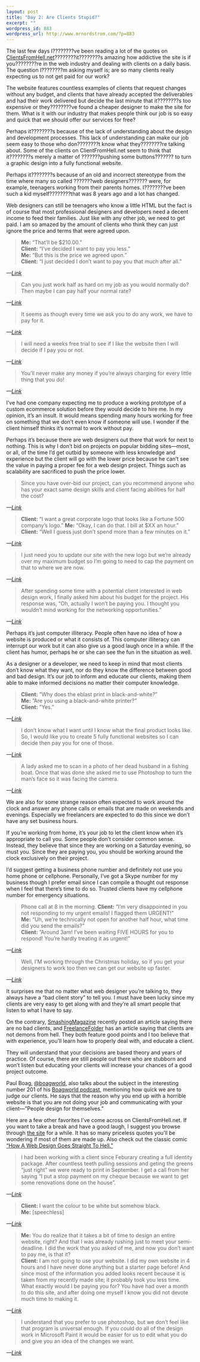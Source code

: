 ```yaml
--- 
layout: post
title: "Day 2: Are Clients Stupid?"
excerpt: ""
wordpress_id: 883
wordpress_url: http://www.mrnordstrom.com/?p=883
---
```

<p>The last few days I????????ve been reading a lot of the quotes on <a href="http://www.clientsfromhell.net/">ClientsFromHell.net</a>????????it????????s amazing how addictive the site is if you????????re in the web industry and dealing with clients on a daily basis. The question I????????m asking myself is; are so many clients really expecting us to not get paid for our work?</p>
<!--more-->
<p>The website features countless examples of clients that request changes without any budget, and clients that have already accepted the deliverables and had their work delivered but decide the last minute that it????????s too expensive or they????????ve found a cheaper designer to make the site for them. What is it with our industry that makes people think our job is so easy and quick that we should offer our services for free?</p>
<p>Perhaps it????????s because of the lack of understanding about the design and development processes. This lack of understanding can make our job seem easy to those who don????????t know what they????????re talking about. Some of the clients on ClientFromHell.net seem to think that it????????s merely a matter of ???????pushing some buttons??????? to turn a graphic design into a fully functional website.</p>
<p>Perhaps it????????s because of an old and incorrect stereotype from the time where many so called ???????web designers??????? were, for example, teenagers working from their parents homes. I????????ve been such a kid myself????????that was 8 years ago and a lot has changed.</p>
<p>Web designers can still be teenagers who know a little HTML but the fact is of course that most professional designers and developers need a decent income to feed their families. Just like with any other job, we need to get paid. I am so amazed by the amount of clients who think they can just ignore the price and terms that were agreed upon.</p>

<blockquote><strong>Me:</strong> &ldquo;That&rsquo;ll be $210.00.&rdquo;<br>
<strong>Client:</strong> &ldquo;I&rsquo;ve decided I want to pay you less.&rdquo;<br>
<strong>Me:</strong> &ldquo;But this is the price we agreed upon.&rdquo;<br>
<strong>Client:</strong> &ldquo;I just decided I don&rsquo;t want to pay you that much after all.&rdquo;</blockquote>
<cite>&mdash;<a href="http://clientsfromhell.net/post/606855071/me-thatll-be-210-00-client-ive-decided-i">Link</a></cite>

<blockquote>Can you just work half as hard on my job as you would normally do? Then maybe I can pay half your normal rate?</blockquote>
<cite>&mdash;<a href="http://clientsfromhell.net/post/549184474/can-you-just-work-half-as-hard-on-my-job-as-you">Link</a></cite>

<blockquote>It seems as though every time we ask you to do any work, we have to pay for it.</blockquote>
<cite>&mdash;<a href="http://clientsfromhell.net/post/543064160/it-seems-as-though-every-time-we-ask-you-to-do">Link</a></cite>

<blockquote>I will need a weeks free trial to see if I like the website then I will decide if I pay you or not.</blockquote>
<cite>&mdash;<a href="http://clientsfromhell.net/post/541455449/i-will-need-a-weeks-free-trial-to-see-if-i-like">Link</a></cite>

<blockquote>You&rsquo;ll never make any money if you&rsquo;re always charging for every little thing that you do!</blockquote>
<cite>&mdash;<a href="http://clientsfromhell.net/post/538534146/client-youll-never-make-any-money-if-youre">Link</a></cite>

<p>I&rsquo;ve had one company expecting me to produce a working prototype of a custom ecommerce solution before they would decide to hire me. In my opinion, it&rsquo;s an insult. It would means spending many hours working for free on something that we don&rsquo;t even know if someone will use. I wonder if the client himself thinks it&rsquo;s normal to work without pay.</p>
<p>Perhaps it&rsquo;s because there are web designers out there that work for next to nothing. This is why I don&rsquo;t bid on projects on popular bidding sites&mdash;most, or all, of the time I&rsquo;d get outbid by someone with less knowledge and experience but the client will go with the lower price because he can&rsquo;t see the value in paying a proper fee for a web design project. Things such as scalability are sacrificed to push the price lower.</p>

<blockquote>Since you have over-bid our project, can you recommend anyone who has your exact same design skills and client facing abilities for half the cost?</blockquote>
<cite>&mdash;<a href="http://clientsfromhell.net/post/579642752/since-you-have-over-bid-our-project-can-you">Link</a></cite>

<blockquote><strong>Client:</strong> &ldquo;I want a great corporate logo that looks like a Fortune 500 company&rsquo;s logo.&rdquo;
<strong>Me:</strong> &ldquo;Okay, I can do that. I bill at $XX an hour.&rdquo;<br>
<strong>Client:</strong> &ldquo;Well I guess just don&rsquo;t spend more than a few minutes on it.&rdquo;</blockquote>
<cite>&mdash;<a href="http://clientsfromhell.net/post/568777832/client-i-want-a-great-corporate-logo-that-looks">Link</a></cite>

<blockquote>I just need you to update our site with the new logo but we&rsquo;re already over my maximum budget so I&rsquo;m going to need to cap the payment on that to where we are now.</blockquote>
<cite>&mdash;<a href="http://clientsfromhell.net/post/513030059/i-just-need-you-to-update-our-site-with-the-new">Link</a></cite>

<blockquote>After spending some time with a potential client interested in web design work, I finally asked him about his budget for the project. His response was, &ldquo;Oh, actually I won&rsquo;t be paying you. I thought you wouldn&rsquo;t mind working for the networking opportunities.&rdquo;</blockquote>
<cite>&mdash;<a href="http://clientsfromhell.net/post/267903678/after-spending-some-time-with-a-potential-client">Link</a></cite>

<p>Perhaps it&rsquo;s just computer illiteracy. People often have no idea of how a website is produced or what it consists of. This computer illiteracy can interrupt our work but it can also give us a good laugh once in a while. If the client has humor, perhaps he or she can see the fun in the situation as well.</p>
<p>As a designer or a developer, we need to keep in mind that most clients don&rsquo;t know what they want, nor do they know the difference between good and bad design. It&rsquo;s our job to inform and educate our clients, making them able to make informed decisions no matter their computer knowledge.</p>

<blockquote><strong>Client:</strong> &rdquo;Why does the eblast print in black-and-white?&rdquo;<br>
<strong>Me:</strong> &rdquo;Are you using a black-and-white printer?&rdquo;<br>
<strong>Client:</strong> &rdquo;Yes.&rdquo;</blockquote>
<cite>&mdash;<a href="http://clientsfromhell.net/post/619161513/client-why-does-the-eblast-print-in">Link</a></cite>

<blockquote>I don&rsquo;t know what I want until I know what the final product looks like. So, I would like you to create 5 fully functional websites so I can decide then pay you for one of those.</blockquote>
<cite>&mdash;<a href="http://clientsfromhell.net/post/521354523/i-dont-know-what-i-want-until-i-know-what-the">Link</a></cite>

<blockquote>A lady asked me to scan in a photo of her dead husband in a fishing boat. Once that was done she asked me to use Photoshop to turn the man&rsquo;s face so it was facing the camera.</blockquote>
<cite>&mdash;<a href="http://clientsfromhell.net/post/267037983/the-magic-of-photoshop">Link</a></cite>

<p>We are also for some strange reason often expected to work around the clock and answer any phone calls or emails that are made on weekends and evenings. Especially we freelancers are expected to do this since we don&rsquo;t have any set business hours.</p>
<p>If you&rsquo;re working from home, it&rsquo;s your job to let the client know when it&rsquo;s appropriate to call you. Some people don&rsquo;t consider common sense. Instead, they believe that since they are working on a Saturday evening, so must you. Since they are paying you, you should be working around the clock exclusively on their project.</p>
<p>I&rsquo;d suggest getting a business phone number and definitely not use you home phone or cellphone. Personally, I&rsquo;ve got a Skype number for my business though I prefer email since I can compile a thought out response when I feel that there&rsquo;s time to do so. Trusted clients have my cellphone number for emergency situations.</p>

<blockquote>Phone call at 8 in the morning.
<strong>Client:</strong> &rdquo;I&rsquo;m very disappointed in you not responding to my urgent emails! I flagged them URGENT!&rdquo;<br>
<strong>Me:</strong> &ldquo;Uh, we&rsquo;re technically not open for another half hour, what time did you send the emails?&rdquo;<br>
<strong>Client:</strong> &rdquo;Around 3am! I&rsquo;ve been waiting FIVE HOURS for you to respond! You&rsquo;re hardly treating it as urgent!&rdquo;</blockquote>
<cite>&mdash;<a href="http://clientsfromhell.net/post/622781508/phone-call-at-8-in-the-morning-client-im-very">Link</a></cite>

<blockquote>Well, I&rsquo;M working through the Christmas holiday, so if you get your designers to work too then we can get our website up faster.</blockquote>
<cite>&mdash;<a href="http://clientsfromhell.net/post/262633772/well-im-working-through-the-christmas-holiday">Link</a></cite>

<p>It surprises me that no matter what web designer you&rsquo;re talking to, they always have a &ldquo;bad client story&rdquo; to tell you. I must have been lucky since my clients are very easy to get along with and they&rsquo;re all smart people that listen to what I have to say.</p>
<p>On the contrary, <a href="http://www.smashingmagazine.com/2010/05/25/theres-no-such-thing-as-a-bad-client/">SmashingMagazine</a> recently posted an article saying there are no bad clients, and <a href="http://freelancefolder.com/clients-are-not-demons-from-hell/">FreelanceFolder</a> has an article saying that clients are not demons from hell. They both feature good points and I too believe that with experience, you&rsquo;ll learn how to properly deal with, and educate a client.</p>
<p>They will understand that your decisions are based theory and years of practice. Of course, there are still people out there who are stubborn and won&rsquo;t listen but educating your clients will increase your chances of a good project outcome.</p>
<p>Paul Boag, <a href="http://twitter.com/boagworld">@boagworld</a>, also talks about the subject in the interesting number 201 of his <a href="http://boagworld.com/">Boagworld podcast</a>, mentioning how quick we are to judge our clients. He says that the reason why you end up with a horrible website is that you are not doing your job and communicating with your client&mdash;&rdquo;People design for themselves.&rdquo;</p>
<p>Here are a few other favorites I&rsquo;ve come across on ClientsFromHell.net. If you want to take a break and have a good laugh, I suggest you browse through <a href="http://www.clientsfromhell.net/">the site</a> for a while. It has so many priceless quotes you&rsquo;ll be wondering if most of them are made up. Also check out the classic comic <a href="http://theoatmeal.com/comics/design_hell">&ldquo;How A Web Design Goes Straight To Hell.&rdquo;</a></p>

<blockquote>I had been working with a client since Feburary creating a full identity package. After countless teeth pulling sessions and geting the greens &ldquo;just right&rdquo; we were ready to print in September. I get a call from her saying &ldquo;I put a stop payment on my cheque because we want to get some renovations done on the house&rdquo;.</blockquote>
<cite>&mdash;<a href="http://clientsfromhell.net/post/266673268/renovating-design">Link</a></cite>

<blockquote><strong>Client:</strong> I want the colour to be white but somehow black.<br>
<strong>Me:</strong> [speechless]</blockquote>
<cite>&mdash;<a href="http://clientsfromhell.net/post/266349540/client-i-want-the-colour-to-be-white-but-somehow">Link</a></cite>

<blockquote><strong>Me:</strong> You do realize that it takes a bit of time to design an entire website, right? And that I was already rushing just to meet your semi-deadline. I did the work that you asked of me, and now you don&rsquo;t want to pay me, is that it?<br>
<strong>Client:</strong> I am not going to use your website. I did my own website in 4 hours and I have never done anything but a starter page before! And since most of the information you added looks recent because it is taken from my recently made site; it probably took you less time. What exactly would I be paying you for? You have had over a month to do this site, and after doing one myself I know you did not devote much time to making it.</blockquote>
<cite>&mdash;<a href="http://clientsfromhell.net/post/265485061/well-stick-with-yahoo-page-builder">Link</a></cite>

<blockquote>I understand that you prefer to use photoshop, but we don&rsquo;t feel like that program is universal enough. If you could do all of the design work in Microsoft Paint it would be easier for us to edit what you do and give you an idea of the changes we want.</blockquote>
<cite>&mdash;<a href="http://clientsfromhell.net/post/264010983/photoshop-vs-paint">Link</a></cite>

